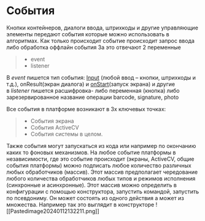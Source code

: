 # События

Кнопки контейнеров, диалоги ввода, штрихкоды и другие управляющие элементы передают события которые можно использовать в алгоритмах. Как только происходит событие происходит запрос ввода либо обработка оффлайн события
За это отвечают 2 переменные
>- event 
>- listener

 В _event_ пишется тип события: [Input](onInput.md) (любой ввод – кнопки, штрихкоды и т.д.), onResult(экран диалога) и [onStart](onStart.md)(запуск экрана) и другие в _listener_ пишется расшифровка- либо переменная (кнопка) либо зарезервированное название операции barcode, signature, photo

 Все события в платформе возникают в 3х ключевых точках:

>- События экрана
>- События ActiveCV
>- События системы в целом.

 Также события могут запускаться из кода или например по окончанию каких то фоновых механизмов. На любое событие платформы в независимости, где это событие происходит (экраны, ActiveCV, общие события платформы) можно подписать любое количество различных любых обработчиков (массив). Этот массив предполагает чередование любого количества обработчиков любых типов и режимов исполнения (синхронные и асинхронные). Этот массив можно определить в конфигурации с помощью конструктора, запустить командой, запустить по псевдониму. Он может состоять из одного действия а может из множества. Например так это выглядит в конструкторе
![[Pastedimage20240112132211.png]]